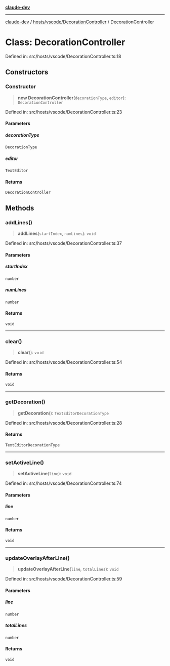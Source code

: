 [**claude-dev**](../../../../README.md)

***

[claude-dev](../../../../README.md) / [hosts/vscode/DecorationController](../README.md) / DecorationController

# Class: DecorationController

Defined in: src/hosts/vscode/DecorationController.ts:18

## Constructors

### Constructor

> **new DecorationController**(`decorationType`, `editor`): `DecorationController`

Defined in: src/hosts/vscode/DecorationController.ts:23

#### Parameters

##### decorationType

`DecorationType`

##### editor

`TextEditor`

#### Returns

`DecorationController`

## Methods

### addLines()

> **addLines**(`startIndex`, `numLines`): `void`

Defined in: src/hosts/vscode/DecorationController.ts:37

#### Parameters

##### startIndex

`number`

##### numLines

`number`

#### Returns

`void`

***

### clear()

> **clear**(): `void`

Defined in: src/hosts/vscode/DecorationController.ts:54

#### Returns

`void`

***

### getDecoration()

> **getDecoration**(): `TextEditorDecorationType`

Defined in: src/hosts/vscode/DecorationController.ts:28

#### Returns

`TextEditorDecorationType`

***

### setActiveLine()

> **setActiveLine**(`line`): `void`

Defined in: src/hosts/vscode/DecorationController.ts:74

#### Parameters

##### line

`number`

#### Returns

`void`

***

### updateOverlayAfterLine()

> **updateOverlayAfterLine**(`line`, `totalLines`): `void`

Defined in: src/hosts/vscode/DecorationController.ts:59

#### Parameters

##### line

`number`

##### totalLines

`number`

#### Returns

`void`
